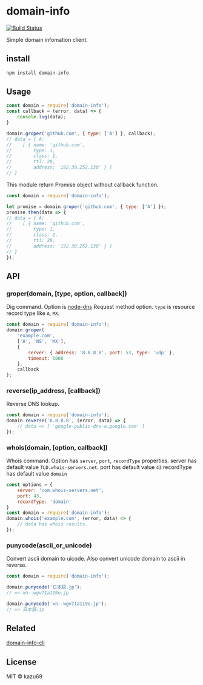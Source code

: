 # domain-info

[![Build Status](https://travis-ci.org/kazu69/domain-info.svg?branch=master)](https://travis-ci.org/kazu69/domain-info)

Simple domain infomation client.

## install

```sh
npm install domain-info
```

## Usage

```js
const domain = require('domain-info');
const callback = (error, data) => {
    console.log(data);
}

domain.groper('github.com', { type: ['A'] }, callback);
// data = { A:
//    [ { name: 'github.com',
//        type: 1,
//        class: 1,
//        ttl: 20,
//        address: '192.30.252.130' } ]
// }
```

This module return Promise object without callback function.

```js
const domain = require('domain-info');

let promise = domain.groper('github.com', { type: ['A'] });
promise.then(data => {
// data = { A:
//    [ { name: 'github.com',
//        type: 1,
//        class: 1,
//        ttl: 20,
//        address: '192.30.252.130' } ]
// }
});
```

## API

### groper(domain, [type, option, callback])

Dig command.
Option is [node-dns](https://github.com/tjfontaine/node-dns#request) Request method option.
```type``` is resource record type like ```A```, ```MX```.

```js
const domain = require('domain-info');
domain.groper(
    'example.com',
    ['A', 'NS', 'MX'],
    {
        server: { address: '8.8.8.8', port: 53, type: 'udp' },
        timeout: 1000
    },
    callback
);
```

### reverse(ip_address, [callback])

Reverse DNS lookup.

```js
const domain = require('domain-info');
domain.reverse('8.8.8.8', (error, data) => {
    // data => [ 'google-public-dns-a.google.com' ]
});
```

### whois(domain, [option, callback])
Whois command.
Option has `server`, `port`, `recordType` properties.
server has default value `TLD.whois-servers.net`.
port has default value `43`
recordType has default value `domain`

```js
const options = {
    server: 'com.whois-servers.net',
    port: 43,
    recordType: 'domain'
}
const domain = require('domain-info');
domain.whois('example.com', (error, data) => {
    // data has whois results.
});
```

### punycode(ascii_or_unicode)

Convert ascii domain to uicode.
Also convert unicode domain to ascii in reverse.

```js
const domain = require('domain-info');

domain.punycode('日本語.jp');
// => xn--wgv71a119e.jp

domain.punycode('xn--wgv71a119e.jp');
// => 日本語.jp
```

## Related

[domain-info-cli](https://www.npmjs.com/package/domain-info-cli)

## License

MIT © kazu69
